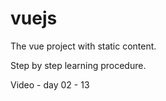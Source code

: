 # vuejs
The vue project with static content. 

Step by step learning procedure. 

Video - day 02 - 13